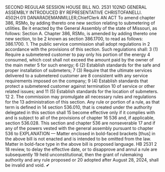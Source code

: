 SECOND REGULAR SESSION
HOUSE BILL NO. 2531
102ND GENERAL ASSEMBLY
INTRODUCED BY REPRESENTATIVE CHRISTOFANELLI.
4502H.01I DANARADEMANMILLER,ChiefClerk
AN ACT
To amend chapter 386, RSMo, by adding thereto one new section relating to submetering of
utilities.
Be it enacted by the General Assembly of the state of Missouri, as follows:
Section A. Chapter 386, RSMo, is amended by adding thereto one new section, to be
2 known as section 386.1700, to read as follows:
386.1700. 1. The public service commission shall adopt regulations in
2 accordance with the provisions of this section. Such regulations shall:
3 (1) Require a submetered customer to pay only his portion of the energy
4 consumed, which cost shall not exceed the amount paid by the owner of the main meter
5 for such energy;
6 (2) Establish standards for the safe and proper installation of submeters;
7 (3) Require that the ultimate services delivered to a submetered customer are
8 consistent with any service requirements imposed on the company;
9 (4) Establish standards that protect a submetered customer against termination
10 of service or other related issues; and
11 (5) Establish standards for the location of submeters.
12 2. The commission may promulgate all necessary rules and regulations for the
13 administration of this section. Any rule or portion of a rule, as that term is defined in
14 section 536.010, that is created under the authority delegated in this section shall
15 become effective only if it complies with and is subject to all of the provisions of chapter
16 536 and, if applicable, section 536.028. This section and chapter 536 are nonseverable
17 and if any of the powers vested with the general assembly pursuant to chapter 536 to
EXPLANATION — Matter enclosed in bold-faced brackets [thus] in the above bill is not enacted and is
intended to be omitted from the law. Matter in bold-face type in the above bill is proposed language.
HB 2531 2
18 review, to delay the effective date, or to disapprove and annul a rule are subsequently
19 held unconstitutional, then the grant of rulemaking authority and any rule proposed or
20 adopted after August 28, 2024, shall be invalid and void.
✔